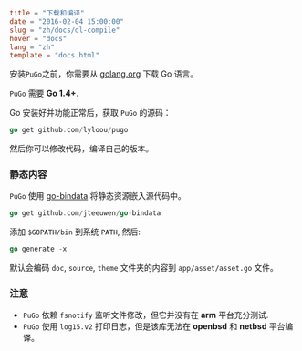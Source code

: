 ```toml
title = "下载和编译"
date = "2016-02-04 15:00:00"
slug = "zh/docs/dl-compile"
hover = "docs"
lang = "zh"
template = "docs.html"
```

安装`PuGo`之前，你需要从 [golang.org](https://golang.org) 下载 Go 语言。

`PuGo` 需要 **Go 1.4+**.

Go 安装好并功能正常后，获取 `PuGo` 的源码：

```go
go get github.com/lyloou/pugo
```

然后你可以修改代码，编译自己的版本。

### 静态内容

`PuGo` 使用 [go-bindata](https://github.com/jteeuwen/go-bindata) 将静态资源嵌入源代码中。

```go
go get github.com/jteeuwen/go-bindata
```

添加 `$GOPATH/bin` 到系统 `PATH`, 然后:

```go
go generate -x
```

默认会编码 `doc`, `source`, `theme` 文件夹的内容到 `app/asset/asset.go` 文件。

### 注意

- `PuGo` 依赖 `fsnotify` 监听文件修改，但它并没有在 **arm** 平台充分测试.
- `PuGo` 使用 `log15.v2` 打印日志，但是该库无法在 **openbsd** 和 **netbsd** 平台编译。